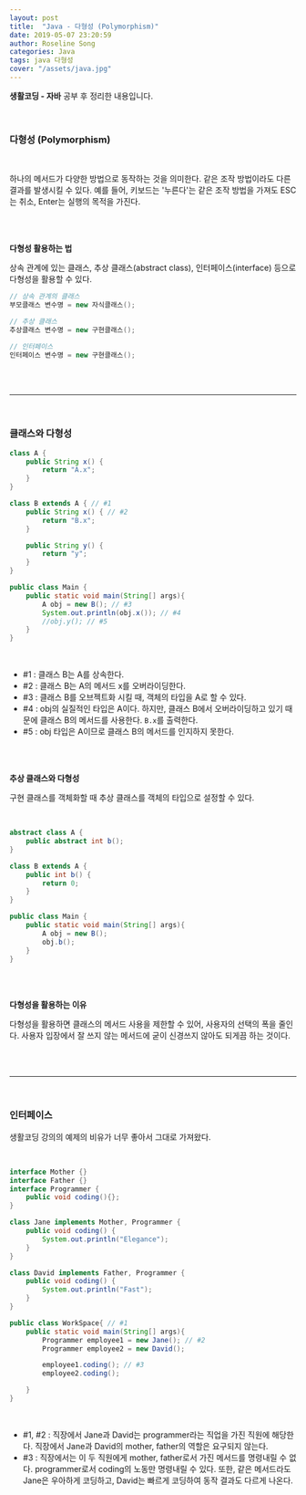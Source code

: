 ```yaml
---
layout: post
title:  "Java - 다형성 (Polymorphism)"
date: 2019-05-07 23:20:59
author: Roseline Song
categories: Java
tags: java 다형성
cover: "/assets/java.jpg"
---
```


**생활코딩 - 자바** 공부 후 정리한 내용입니다.

<br>

### 다형성 (Polymorphism)

<br>

하나의 메서드가 다양한 방법으로 동작하는 것을 의미한다. 같은 조작 방법이라도 다른 결과를 발생시킬 수 있다. 예를 들어, 키보드는 '누른다'는 같은 조작 방법을 가져도 ESC는 취소, Enter는 실행의 목적을 가진다. 

<br>
<br>


**다형성 활용하는 법**

상속 관계에 있는 클래스, 추상 클래스(abstract class), 인터페이스(interface) 등으로 다형성을 활용할 수 있다. 

```java
// 상속 관계의 클래스
부모클래스 변수명 = new 자식클래스();

// 추상 클래스
추상클래스 변수명 = new 구현클래스();

// 인터페이스
인터페이스 변수명 = new 구현클래스();
```

<br>
<br>

<hr>

<br>


### 클래스와 다형성 

```java
class A {
    public String x() {
        return "A.x";
    }
}

class B extends A { // #1
    public String x() { // #2
        return "B.x";
    }

    public String y() {
        return "y";
    }
}

public class Main {
    public static void main(String[] args){
        A obj = new B(); // #3 
        System.out.println(obj.x()); // #4
        //obj.y(); // #5
    }
}
```

<br>

- #1 : 클래스 B는 A를 상속한다. 
- #2 : 클래스 B는 A의 메서드 x를 오버라이딩한다. 
- #3 : 클래스 B를 오브젝트화 시킬 때, 객체의 타입을 A로 할 수 있다.
- #4 : obj의 실질적인 타입은 A이다. 하지만, 클래스 B에서 오버라이딩하고 있기 때문에 클래스 B의 메서드를 사용한다. `B.x`를 출력한다.
- #5 : obj 타입은 A이므로 클래스 B의 메서드를 인지하지 못한다. 


<br>
<br>

**추상 클래스와 다형성**

구현 클래스를 객체화할 때 추상 클래스를 객체의 타입으로 설정할 수 있다.

<br>

```java
abstract class A {
	public abstract int b(); 
}

class B extends A { 
	public int b() { 
		return 0;
	}
}

public class Main {
    public static void main(String[] args){
        A obj = new B();
        obj.b();
    }
}
```

<br>
<br>

**다형성을 활용하는 이유**

다형성을 활용하면 클래스의 메서드 사용을 제한할 수 있어, 사용자의 선택의 폭을 줄인다. 사용자 입장에서 잘 쓰지 않는 메서드에 굳이 신경쓰지 않아도 되게끔 하는 것이다.

<br>
<br>

<hr>

<br>

### 인터페이스 

생활코딩 강의의 예제의 비유가 너무 좋아서 그대로 가져왔다.  

<br>

```java
interface Mother {}
interface Father {}
interface Programmer {
    public void coding(){};
}

class Jane implements Mother, Programmer {
    public void coding() {
        System.out.println("Elegance");
    }
}

class David implements Father, Programmer {
    public void coding() {
        System.out.println("Fast");
    }
}

public class WorkSpace{ // #1
    public static void main(String[] args){
        Programmer employee1 = new Jane(); // #2
        Programmer employee2 = new David();

        employee1.coding(); // #3 
        employee2.coding();

    }
}
```

<br>

- #1, #2 : 직장에서 Jane과 David는 programmer라는 직업을 가진 직원에 해당한다. 직장에서 Jane과 David의 mother, father의 역할은 요구되지 않는다. 
- #3 : 직장에서는 이 두 직원에게 mother, father로서 가진 메서드를 명령내릴 수 없다. programmer로서 coding의 노동만 명령내릴 수 있다. 또한, 같은 메서드라도 Jane은 우아하게 코딩하고, David는 빠르게 코딩하여 동작 결과도 다르게 나온다. 

<br>
<br>
 

